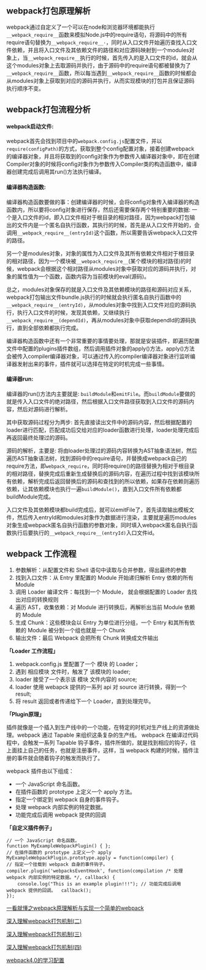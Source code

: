  ## webpack打包原理解析

 webpack通过自定义了一个可以在node和浏览器环境都能执行`__webpack_require__`函数来模拟Node.js中的require语句，将源码中的所有require语句替换为`__webpack_require__·`，同时从入口文件开始遍历查找入口文件依赖，并且将入口文件及其依赖文件的路径和对应源码映射到一个modules对象上，当`__webpack_require__`执行的时候，首先传入的是入口文件的id，就会从这个modules对象上去取源码并执行，由于源码中的require语句都被替换为了`__webpack_require__`函数，所以每当遇到`__webpack_require__`函数的时候都会从modules对象上获取到对应的源码并执行，从而实现模块的打包并且保证源码执行顺序不变。

 ## webpack打包流程分析

 #### webpack启动文件:

webpack首先会找到项目中的`webpack.config.js`配置文件，并以`require(configPath)`的方式，获取到整个config配置对象，接着创建webpack的编译器对象，并且将获取到的config对象作为参数传入编译器对象中，即在创建Compiler对象的时候将config对象作为参数传入Compiler类的构造函数中，编译器创建完成后调用其run()方法执行编译。

#### 编译器构造函数:

编译器构造函数要做的事：创建编译器的时候，会将config对象传入编译器的构造函数内，所以要将config对象进行保存，然后还需要保存两个特别重要的数据:
一个是入口文件的id，即入口文件相对于根目录的相对路径，因为webpack打包输出的文件内是一个匿名自执行函数，其执行的时候，首先是从入口文件开始的，会调用`__webpack_require__(entryId)`这个函数，所以需要告诉webpack入口文件的路径。

另一个是modules对象，对象的属性为入口文件及其所有依赖文件相对于根目录的相对路径，因为一个模块被`__webpack_require__`(某个模块的相对路径)的时候，webpack会根据这个相对路径从modules对象中获取对应的源码并执行，对象的属性值为一个函数，函数内容为当前模块的eval(源码)。

总之，modules对象保存的就是入口文件及其依赖模块的路径和源码对应关系，webpack打包输出文件bundle.js执行的时候就会执行匿名自执行函数中的`__webpack_require__(entryId)`，从modules对象中找到入口文件对应的源码执行，执行入口文件的时候，发现其依赖，又继续执行`__webpack_require__(dependId)`，再从modules对象中获取dependId的源码执行，直到全部依赖都执行完成。

编译器构造函数中还有一个非常重要的事情要处理，那就是安装插件，即遍历配置文件中配置的plugins插件数组，然后调用插件对象的apply()方法，apply()方法会被传入compiler编译器对象，可以通过传入的compiler编译器对象进行监听编译器发射出来的事件，插件就可以选择在特定的时机完成一些事情。

#### 编译器run:

编译器的run()方法内主要就是: `buildModule`和`emitFile`。而`buildModule`要做的就是传入入口文件的绝对路径，然后根据入口文件路径获取到入口文件的源码内容，然后对源码进行解析。

其中获取源码过程分为两步: 首先直接读出文件中的源码内容，然后根据配置的loader进行匹配，匹配成功后交给对应的loader函数进行处理，loader处理完成后再返回最终处理过的源码。

源码的解析，主要是: 将由loader处理过的源码内容转换为AST抽象语法树，然后遍历AST抽象语法树，找到源码中的require语句，并替换成webpack自己的require方法，即`webpack_require`，同时将require()的路径替换为相对于根目录的相对路径，替换完成后重新生成替换后的源码内容，在遍历过程中找到该模块所有依赖，解析完成后返回替换后的源码和查找到的所以依赖，如果存在依赖则遍历依赖，让其依赖模块也执行一遍`buildModule()`，直到入口文件所有依赖都buildModule完成。

入口文件及其依赖模块都build完成后，就可以emitFile了，首先读取输出模板文件，然后传入entryId和modules对象作为数据进行渲染，主要就是遍历modules对象生成webpack匿名自执行函数的参数对象，同时填入webpack匿名自执行函数执行后要执行的`__webpack_require__(entryId)`入口文件id。



## webpack 工作流程

1. 参数解析：从配置文件和 Shell 语句中读取与合并参数，得出最终的参数
2. 找到入口文件：从 Entry 里配置的 Module 开始递归解析 Entry 依赖的所有 Module
3. 调用 Loader 编译文件：每找到一个 Module， 就会根据配置的 Loader 去找出对应的转换规则
4. 遍历 AST，收集依赖：对 Module 进行转换后，再解析出当前 Module 依赖的 Module
5. 生成 Chunk：这些模块会以 Entry 为单位进行分组，一个 Entry 和其所有依赖的 Module 被分到一个组也就是一个 Chunk
6. 输出文件：最后 Webpack 会把所有 Chunk 转换成文件输出



**「Loader 工作流程」**

1. webpack.config.js 里配置了一个 模块 的 Loader；
2. 遇到 相应模块 文件时，触发了 该模块的 loader;
3. loader 接受了一个表示该 模块 文件内容的 source;
4. loader 使用 webapck 提供的一系列 api 对 source 进行转换，得到一个 result;
5. 将 result 返回或者传递给下一个 Loader，直到处理完毕。



**「Plugin原理」**

插件就像是一个插入到生产线中的一个功能，在特定的时机对生产线上的资源做处理。webpack 通过 Tapable 来组织这条复杂的生产线。 webpack 在编译过代码程中，会触发一系列 Tapable 钩子事件，插件所做的，就是找到相应的钩子，往上面挂上自己的任务，也就是注册事件，这样，当 webpack 构建的时候，插件注册的事件就会随着钩子的触发而执行了。

webpack 插件由以下组成：

- 一个 JavaScript 命名函数。
- 在插件函数的 prototype 上定义一个 apply 方法。
- 指定一个绑定到 webpack 自身的事件钩子。
- 处理 webpack 内部实例的特定数据。
- 功能完成后调用 webpack 提供的回调

**「自定义插件例子」**

```
// 一个 JavaScript 命名函数。 
function MyExampleWebpackPlugin() { }; 
// 在插件函数的 prototype 上定义一个 apply
MyExampleWebpackPlugin.prototype.apply = function(compiler) { 
// 指定一个挂载到 webpack 自身的事件钩子。 
compiler.plugin('webpacksEventHook', function(compilation /* 处理 webpack 内部实例的特定数据。*/, callback) { 
	console.log("This is an example plugin!!!"); // 功能完成后调用 webpack 提供的回调。 	callback(); 
}); 
```



 



[一看就懂之webpack原理解析与实现一个简单的webpack](https://segmentfault.com/a/1190000020353337)


[深入理解webpack打包机制(二)](https://segmentfault.com/a/1190000018411480)

[深入理解webpack打包机制(三)](https://segmentfault.com/a/1190000018424867)

[深入理解webpack打包机制(四)](https://segmentfault.com/a/1190000018445745)


[webpack4.0的学习配置](https://github.com/weikehang/webpack4.0-learn)